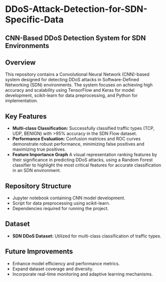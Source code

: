# DDoS-Attack-Detection-for-SDN-Specific-Data

## CNN-Based DDoS Detection System for SDN Environments

## Overview
This repository contains a Convolutional Neural Network (CNN)-based system designed for detecting DDoS attacks in Software-Defined Networking (SDN) environments. The system focuses on achieving high accuracy and scalability using TensorFlow and Keras for model development, scikit-learn for data preprocessing, and Python for implementation.

## Key Features
- **Multi-class Classification:** Successfully classified traffic types (TCP, UDP, BENIGN) with >95% accuracy in the SDN Flow dataset.
- **Performance Evaluation:** Confusion matrices and ROC curves demonstrate robust performance, minimizing false positives and maximizing true positives.
- **Feature Importance Graph** A visual representation ranking features by their significance in predicting DDoS attacks, using a Random Forest classifier to highlight the most critical features for accurate classification in an SDN environment.

## Repository Structure
- Jupyter notebook containing CNN model development.
- Script for data preprocessing using scikit-learn.
- Dependencies required for running the project.

## Dataset
- **SDN DDoS Dataset:** Utilized for multi-class classification of traffic types.

## Future Improvements
- Enhance model efficiency and performance metrics.
- Expand dataset coverage and diversity.
- Incorporate real-time monitoring and adaptive learning mechanisms.
